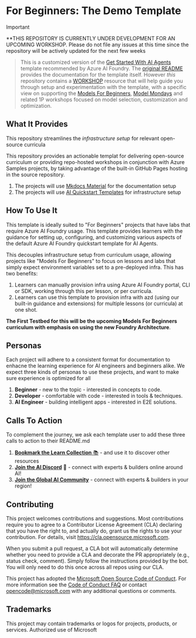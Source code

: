 # For Beginners: The Demo Template



> [!IMPORTANT]
> **THIS REPOSITORY IS CURRENTLY UNDER DEVELOPMENT FOR AN UPCOMING WORKSHOP. Please do not file any issues at this time since the repository will be actively updated for the next few weeks
> 


> This is a customized version of the [Get Started With AI Agents](https://github.com/nitya/get-started-with-ai-agents) template recommended by Azure AI Foundry. The [original README](./README.azd.md) provides the documentation for the template itself. However _this_ repository contains a [WORKSHOP](./workshop/README.md) resource that will help guide you through setup and experimentation with the template, with a specific view on supporting the [Models For Beginners](https://aka.ms/models-for-beginners), [Model Mondays](https://aka.ms/model-mondays) and related 1P workshops focused on model selection, customization and optimization.

## What It Provides

This repository streamlines the _infrastructure setup_ for relevant open-source curricula 

This repository provides an actionable templat for delivering open-source curriculum or providing repo-hosted workshops in conjunction with Azure Samples projects, by taking advantage of the built-in GitHub Pages hosting in the source repository. 

1. The projects will use [Mkdocs Material](https://github.com/squidfunk/mkdocs-material) for the documentation setup
3. The projects will use [AI Quickstart Templates](https://ai.azure.com/templates) for infrastructure setup


## How To Use It

This template is ideally suited to "For Beginners" projects that have labs that require Azure AI Foundry usage. This template provides learners with the guidance for setting up, configuring, and customizing various aspects of the default Azure AI Foundry quickstart template for AI Agents.

This decouples infrastructure setup from curriculum usage, allowing projects like "Models For Beginners" to focus on lessons and labs that simply expect environment variables set to a pre-deployed infra. This has two benefits:

1. Learners can manually provision infra using Azure AI Foundry portal, CLI or SDK, working through this per lesson, or per curricula.
1. Learners can use this template to provision infra with azd (using our built-in guidance and extensions) for multiple lessons (or curricula) at one shot.

**The First Testbed for this will be the upcoming Models For Beginners curriculum with emphasis on using the new Foundry Architecture**.


## Personas

Each project will adhere to a consistent format for documentation to enhacne the learning experience for AI engineers and beginners alike. We expect three kinds of personas to use these projects, and want to make sure experience is optimized for all

1. **Beginner** - new to the topic - interested in concepts to code.
2. **Developer** - comfortable with code - interested in tools & techniques.
3. **AI Engineer** - building intelligent apps - interested in E2E solutions.

## Calls To Action

To complement the journey, we ask each template user to add these three calls to action to their README.md

1. [**Bookmark the Learn Collection** 📚](https://learn.microsoft.com/en-us/collections/7d2wswpx0d02qj) - and use it to discover other resources
1. [**Join the AI Discord**](https://discord.gg/zxKYvhSnVp) 💬 - connect with experts & builders online around AI!
1. [**Join the Global AI Community**](https://globalai.community/) - connect with experts & builders in your region!


## Contributing

This project welcomes contributions and suggestions.  Most contributions require you to agree to a
Contributor License Agreement (CLA) declaring that you have the right to, and actually do, grant us
the rights to use your contribution. For details, visit https://cla.opensource.microsoft.com.

When you submit a pull request, a CLA bot will automatically determine whether you need to provide
a CLA and decorate the PR appropriately (e.g., status check, comment). Simply follow the instructions
provided by the bot. You will only need to do this once across all repos using our CLA.

This project has adopted the [Microsoft Open Source Code of Conduct](https://opensource.microsoft.com/codeofconduct/).
For more information see the [Code of Conduct FAQ](https://opensource.microsoft.com/codeofconduct/faq/) or
contact [opencode@microsoft.com](mailto:opencode@microsoft.com) with any additional questions or comments.

## Trademarks

This project may contain trademarks or logos for projects, products, or services. Authorized use of Microsoft 

